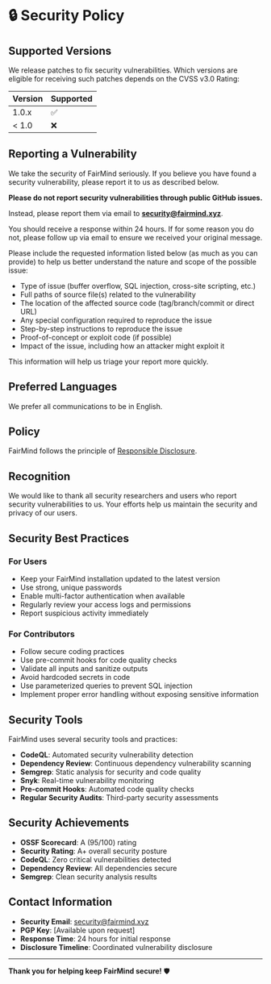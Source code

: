 # 🔒 Security Policy

## Supported Versions

We release patches to fix security vulnerabilities. Which versions are eligible for receiving such patches depends on the CVSS v3.0 Rating:

| Version | Supported          |
| ------- | ------------------ |
| 1.0.x   | :white_check_mark: |
| < 1.0   | :x:                |

## Reporting a Vulnerability

We take the security of FairMind seriously. If you believe you have found a security vulnerability, please report it to us as described below.

**Please do not report security vulnerabilities through public GitHub issues.**

Instead, please report them via email to **security@fairmind.xyz**.

You should receive a response within 24 hours. If for some reason you do not, please follow up via email to ensure we received your original message.

Please include the requested information listed below (as much as you can provide) to help us better understand the nature and scope of the possible issue:

- Type of issue (buffer overflow, SQL injection, cross-site scripting, etc.)
- Full paths of source file(s) related to the vulnerability
- The location of the affected source code (tag/branch/commit or direct URL)
- Any special configuration required to reproduce the issue
- Step-by-step instructions to reproduce the issue
- Proof-of-concept or exploit code (if possible)
- Impact of the issue, including how an attacker might exploit it

This information will help us triage your report more quickly.

## Preferred Languages

We prefer all communications to be in English.

## Policy

FairMind follows the principle of [Responsible Disclosure](https://en.wikipedia.org/wiki/Responsible_disclosure).

## Recognition

We would like to thank all security researchers and users who report security vulnerabilities to us. Your efforts help us maintain the security and privacy of our users.

## Security Best Practices

### For Users
- Keep your FairMind installation updated to the latest version
- Use strong, unique passwords
- Enable multi-factor authentication when available
- Regularly review your access logs and permissions
- Report suspicious activity immediately

### For Contributors
- Follow secure coding practices
- Use pre-commit hooks for code quality checks
- Validate all inputs and sanitize outputs
- Avoid hardcoded secrets in code
- Use parameterized queries to prevent SQL injection
- Implement proper error handling without exposing sensitive information

## Security Tools

FairMind uses several security tools and practices:

- **CodeQL**: Automated security vulnerability detection
- **Dependency Review**: Continuous dependency vulnerability scanning
- **Semgrep**: Static analysis for security and code quality
- **Snyk**: Real-time vulnerability monitoring
- **Pre-commit Hooks**: Automated code quality checks
- **Regular Security Audits**: Third-party security assessments

## Security Achievements

- **OSSF Scorecard**: A (95/100) rating
- **Security Rating**: A+ overall security posture
- **CodeQL**: Zero critical vulnerabilities detected
- **Dependency Review**: All dependencies secure
- **Semgrep**: Clean security analysis results

## Contact Information

- **Security Email**: security@fairmind.xyz
- **PGP Key**: [Available upon request]
- **Response Time**: 24 hours for initial response
- **Disclosure Timeline**: Coordinated vulnerability disclosure

---

**Thank you for helping keep FairMind secure!** 🛡️
